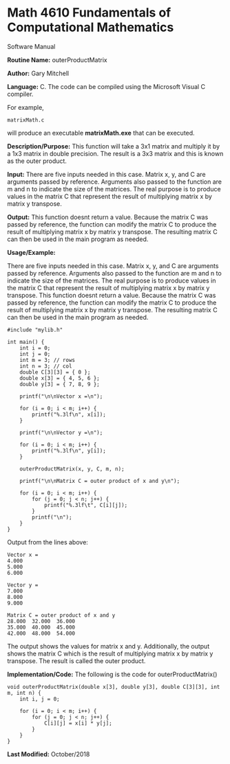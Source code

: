 # Math 4610 Fundamentals of Computational Mathematics
Software Manual

**Routine Name:**           outerProductMatrix

**Author:** Gary Mitchell

**Language:** C. The code can be compiled using the Microsoft Visual C compiler.

For example,

    matrixMath.c

will produce an executable **matrixMath.exe** that can be executed.

**Description/Purpose:** This function will take a 3x1 matrix and multiply it by a 1x3 matrix in double precision. The result is a 3x3 matrix and this is known as the outer product.

**Input:** There are five inputs needed in this case. Matrix x, y, and C are arguments passed by reference. Arguments also passed to the function are m and n to indicate the size of the matrices. The real purpose is to produce values in the matrix C that represent the result of multiplying matrix x by matrix y transpose.

**Output:** This function doesnt return a value. Because the matrix C was passed by reference, the function can modify the matrix C to produce the result of multiplying matrix x by matrix y transpose. The resulting matrix C can then be used in the main program as needed.

**Usage/Example:**

There are five inputs needed in this case. Matrix x, y, and C are arguments passed by reference. Arguments also passed to the function are m and n to indicate the size of the matrices. The real purpose is to produce values in the matrix C that represent the result of multiplying matrix x by matrix y transpose. This function doesnt return a value. Because the matrix C was passed by reference, the function can modify the matrix C to produce the result of multiplying matrix x by matrix y transpose. The resulting matrix C can then be used in the main program as needed.

    #include "mylib.h"
    
    int main() {
        int i = 0;
        int j = 0;
        int m = 3; // rows
        int n = 3; // col
        double C[3][3] = { 0 };
        double x[3] = { 4, 5, 6 };
        double y[3] = { 7, 8, 9 };
        
        printf("\n\nVector x =\n");
    
        for (i = 0; i < m; i++) {
            printf("%.3lf\n", x[i]);
        }
    
        printf("\n\nVector y =\n");
    
        for (i = 0; i < m; i++) {
            printf("%.3lf\n", y[i]);
        }
    
        outerProductMatrix(x, y, C, m, n);
    
        printf("\n\nMatrix C = outer product of x and y\n");
    
        for (i = 0; i < m; i++) {
            for (j = 0; j < n; j++) {
                printf("%.3lf\t", C[i][j]);
            }
            printf("\n");
        }    
    }    

Output from the lines above:

    Vector x =
    4.000
    5.000
    6.000
    
    Vector y =
    7.000
    8.000
    9.000
    
    Matrix C = outer product of x and y
    28.000  32.000  36.000
    35.000  40.000  45.000
    42.000  48.000  54.000

The output shows the values for matrix x and y. Additionally, the output shows the matrix C which is the result of multiplying matrix x by matrix y transpose. The result is called the outer product.

**Implementation/Code:** The following is the code for outerProductMatrix()

    void outerProductMatrix(double x[3], double y[3], double C[3][3], int m, int n) {
        int i, j = 0;

        for (i = 0; i < m; i++) {
            for (j = 0; j < n; j++) {
                C[i][j] = x[i] * y[j];
            }
        }
    }

**Last Modified:** October/2018
